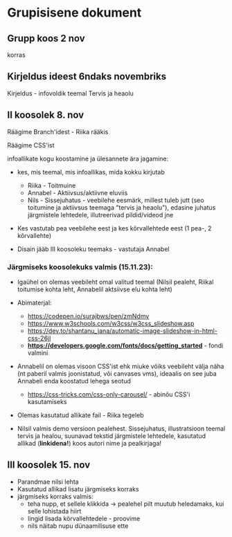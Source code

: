 # Grupisisene dokument
## Grupp koos 2 nov
korras
## Kirjeldus ideest 6ndaks novembriks
Kirjeldus - infovoldik teemal Tervis ja heaolu

## II koosolek 8. nov
Räägime Branch'idest - Riika rääkis

Räägime CSS'ist

infoallikate kogu koostamine ja ülesannete ära jagamine: 
  *  kes, mis teemal, mis infoallikas, mida kokku kirjutab
     *  Riika - Toitmuine
     *  Annabel - Aktiivsus/aktiivne eluviis
     *  Nils - Sissejuhatus - veebilehe eesmärk, millest tuleb jutt (seo toitumine ja aktiivsus teemaga "tervis ja heaolu"), edasine juhatus järgmistele lehtedele, illutreerivad pildid/videod jne

  *  Kes vastutab pea veebilehe eest ja kes kõrvallehtede eest (1 pea-, 2 kõrvallehte)
  *  Disain jääb III koosoleku teemaks - vastutaja Annabel

### Järgmiseks koosolekuks valmis (15.11.23):
 *   Igaühel on olemas veebileht omal valitud teemal (Nilsil pealeht, Riikal toitumise kohta leht, Annabelil aktsiivse elu kohta leht)
 *   Abimaterjal:
     * https://codepen.io/surajbws/pen/zmNdmy
     * https://www.w3schools.com/w3css/w3css_slideshow.asp
     * https://dev.to/shantanu_jana/automatic-image-slideshow-in-html-css-26jl
     * **https://developers.google.com/fonts/docs/getting_started** - fondi valmini

 *   Annabelil on olemas visoon CSS'ist ehk miuke võiks veebileht välja näha (nt paberil valmis joonistatud, või canvases vms), ideaalis on see juba Annabeli enda koostatud lehega seotud
     *  https://css-tricks.com/css-only-carousel/ - abinõu CSS'i kasutamiseks
 *   Olemas kasutatud allikate fail - Riika tegeleb
 *   Nilsil valmis demo versioon pealehest. Sissejuhatus, illustratsioon teemal tervis ja healou, suunavad tekstid järgmistele lehtedele, kasutatud allikad (**linkidena!**) koos autori nime ja pealkirjaga!

## III koosolek 15. nov
*   Parandmae nilsi lehta
*   Kasutatud allikad lisatu järgmiseks korraks
*   järgmiseks korraks valmis:
    * teha nupp, et sellele klikkida -> pealehel pilt muutub heledamaks, kui selle lohistada hiirt
    * lingid lisada kõrvallehtedele - proovime
    * nils näitab nupu dünaamilisuse ette
    

